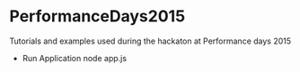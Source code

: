 # PerformanceDays2015
Tutorials and examples used during the hackaton at Performance days 2015

 * Run Application
  node app.js
